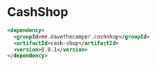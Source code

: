 # CashShop

````xml
<dependency>
  <groupId>me.davethecamper.cashshop</groupId>
  <artifactId>cash-shop</artifactId>
  <version>0.0.1</version>
</dependency>
````
